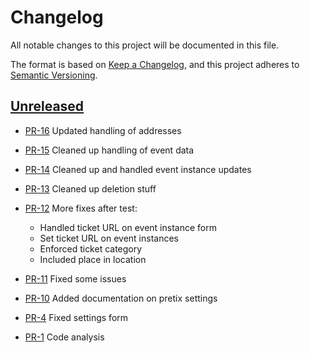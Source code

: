 # Changelog

All notable changes to this project will be documented in this file.

The format is based on [Keep a Changelog](https://keepachangelog.com/en/1.1.0/),
and this project adheres to [Semantic Versioning](https://semver.org/spec/v2.0.0.html).

## [Unreleased]

* [PR-16](https://github.com/rimi-itk/dpl_pretix/pull/16)
  Updated handling of addresses
* [PR-15](https://github.com/rimi-itk/dpl_pretix/pull/15)
  Cleaned up handling of event data
* [PR-14](https://github.com/rimi-itk/dpl_pretix/pull/14)
  Cleaned up and handled event instance updates
* [PR-13](https://github.com/rimi-itk/dpl_pretix/pull/13)
  Cleaned up deletion stuff
* [PR-12](https://github.com/rimi-itk/dpl_pretix/pull/12)
  More fixes after test:

  * Handled ticket URL on event instance form
  * Set ticket URL on event instances
  * Enforced ticket category
  * Included place in location

* [PR-11](https://github.com/rimi-itk/dpl_pretix/pull/11)
  Fixed some issues
* [PR-10](https://github.com/rimi-itk/dpl_pretix/pull/10)
  Added documentation on pretix settings
* [PR-4](https://github.com/rimi-itk/dpl_pretix/pull/4)
  Fixed settings form
* [PR-1](https://github.com/rimi-itk/dpl_pretix/pull/1)
  Code analysis

[Unreleased]: https://github.com/rimi-itk/dpl_pretix
